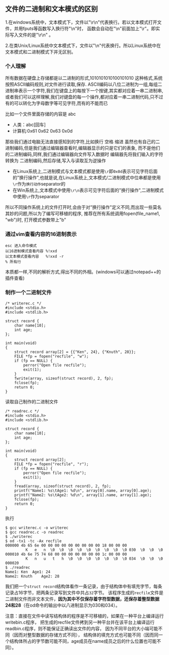 ## 文件的二进制和文本模式的区别

1.在windows系统中，文本模式下，文件以"\r\n"代表换行。若以文本模式打开文件，并用fputs等函数写入换行符"\n"时，
   函数会自动在"\n"前面加上"\r"。即实际写入文件的是"\r\n" 。

2.在类Unix/Linux系统中文本模式下，文件以"\n"代表换行。所以Linux系统中在文本模式和二进制模式下并无区别。

### 个人理解

所有数据在硬盘上存储都是以二进制的形式,1010101010100101010 这种格式,系统按照ASCII编码规则,对文件进行读取,保存.
ASCII编码以八位二进制为一组,每组二进制串表示一个字符,我们在键盘上的每按下一个按键,其实都对应着一串二进制串,
或者我们可以这样理解,我们对键盘的每一个操作,都对应着一串二进制代码,只不过有的可以转化为字母数字等可见字符,而有的不能而已

比如一个文件里面存储的内容是 abc

 - 人类：abc[回车]
 - 计算机:0x61 0x62 0x63 0x0d

那些我们通过电脑无法直接感知到的字符,比如换行 空格 缩进 虽然也有自己的二进制编码,但是我们通过编辑器查看时,编辑器显示的只是它们的表象,
而不是他们的二进制编码,同样,我们通过编辑器向文件写入数据时 编辑器先将我们输入的字符转换为 二进制编码,然后存储,写入与读取互为逆操作

 - 在Linux系统上,二进制模式与文本模式都是使用`\r`即`0x0d`表示可见字符后面的"换行操作",也就是说,在Linux系统上,文本模式/二进制模式中位串都是使用`\r`作为`换行动作`separator的
 - 在Win系统上,文本模式中使用`\r\n`表示可见字符后面的"换行操作",二进制模式中使用`\r`作为separator

所以不同操作系统上的文件打开时,会由于对"换行操作"定义不同,而出现一些莫名其妙的问题,所以为了编写可移植的程序,
推荐在所有系统调用fopen(file_name1, "wb")时, 打开模式参数带上"b"

### 通过vim查看内容的16进制表示

    esc 进入命令模式
    以16进制模式查看内容 %!xxd   
    以文本模式查看内容   %!xxd -r
    % 所有行

本质都一样,不同的解析方式,得出不同的外相。(windows可以通过notepad++的插件查看)

### 制作一个二进制文件

    /* writerec.c */
    #include <stdio.h>
    #include <stdlib.h>
    
    struct record {
    	char name[10];
    	int age;
    };
    
    int main(void)
    {
    	struct record array[2] = {{"Ken", 24}, {"Knuth", 28}};
    	FILE *fp = fopen("recfile", "w");
    	if (fp == NULL) {
    		perror("Open file recfile");
    		exit(1);
    	}
    	fwrite(array, sizeof(struct record), 2, fp);
    	fclose(fp);
    	return 0;
    }
    
读取自己制作的二进制文件

    /* readrec.c */
    #include <stdio.h>
    #include <stdlib.h>
    
    struct record {
    	char name[10];
    	int age;
    };
    
    int main(void)
    {
    	struct record array[2];
    	FILE *fp = fopen("recfile", "r");
    	if (fp == NULL) {
    		perror("Open file recfile");
    		exit(1);
    	}
    	fread(array, sizeof(struct record), 2, fp);
    	printf("Name1: %s\tAge1: %d\n", array[0].name, array[0].age);
    	printf("Name2: %s\tAge2: %d\n", array[1].name, array[1].age);
    	fclose(fp);
    	return 0;
    }
    
执行

    $ gcc writerec.c -o writerec
    $ gcc readrec.c -o readrec
    $ ./writerec
    $ od -tx1 -tc -Ax recfile 
    000000 4b 65 6e 00 00 00 00 00 00 00 00 00 18 00 00 00
             K   e   n  \0  \0  \0  \0  \0  \0  \0  \0  \0 030  \0  \0  \0
    000010 4b 6e 75 74 68 00 00 00 00 00 00 00 1c 00 00 00
             K   n   u   t   h  \0  \0  \0  \0  \0  \0  \0 034  \0  \0  \0
    000020
    $ ./readrec 
    Name1: Ken	Age1: 24
    Name2: Knuth	Age2: 28
    
我们把一个`struct record`结构体看作一条记录，由于结构体中有填充字节，每条记录占16字节，把两条记录写到文件中共占`32`字节。
该程序生成的`recfile`文件是二进制文件而非文本文件，**因为其中不仅保存着字符型数据，还保存着整型数据24和28**（在od命令的输出中以八进制显示为030和034）。

注意：直接在文件中读写结构体的程序是不可移植的，如果在一种平台上编译运行writebin.c程序，
把生成的recfile文件拷到另一种平台并在该平台上编译运行readbin.c程序，则不能保证正确读出文件的内容，
因为不同平台的大小端可能不同（因而对整型数据的存储方式不同），
结构体的填充方式也可能不同（因而同一个结构体所占的字节数可能不同，age成员在name成员之后的什么位置也可能不同）。        



